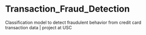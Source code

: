 # Transaction_Fraud_Detection
Classification model to detect fraudulent behavior from credit card transaction data | project at USC
